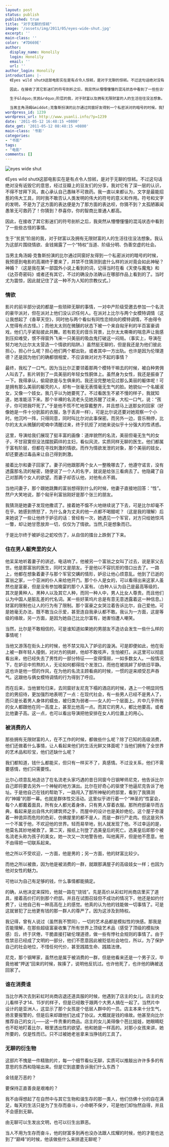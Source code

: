 ```yaml
---
layout: post
status: publish
published: true
title: "对于无聊的惊秫"
image: '/assets/img/2011/05/eyes-wide-shut.jpg'
excerpt: ''
main-class: ''
color: '#7D669E'
author:
  display_name: Honolily
  login: Honolily
  email: ''
  url: ''
author_login: Honolily
introduction: |-
  《Eyes wild shut》这部电影实在是有点令人惊秫，是对于无聊的惊秫。不过这句话绝对没有诋毁它的意思，经过豆瓣上的豆友们的分享，我对它有了深一层的认识，不得不甘拜下风，衷心承认自己愚昧不可救药。我一直以来都认为，文字是最能招惹的伟大工具，同时我不敢否认人类发明的伟大的符号的意义和作用。符号和文字的发明，不是为了这方面的表达便是为了那方面的表达呗，你猜不到？太孤陋寡闻愚笨无可救药了！你猜到？恭喜你，你的智商比普通人都高。

  因此，在接收了其它影迷们的符号剖析之后，我突然从懵懵懂懂的混沌状态中看到了一些些古怪的事情。

  生于&ldquo;贫民&rdquo;阶层的我，对于财富以及拥有无限财富的人的生活往往没法想象。我认为这部片围绕情欲、金钱揭露了一个&ldquo;特权&rdquo;当道、阶级分明、伪善空虚的社会。

  当男主角汤姆&middot;克鲁斯扮演的比尔通过同窗好友得到一个私密派对的暗号的时候，我预感到电影的高潮终于要来了，并禁不住猜测到底什么样的派对竟会如此神秘？神婚？（这是我在某一部国外小说上看到的词，记得当时在看《天使与魔鬼》和《达芬奇密码》或者还有其它，不过的确没办法确认在哪部作品上看到的了。当时尤为震惊，因此就记住了这一种不为人知的宗教仪式。）
wordpress_id: 1239
wordpress_url: http://www.yuanli.info/?p=1239
date: '2011-05-12 16:48:15 +0800'
date_gmt: '2011-05-12 08:48:15 +0800'
main-class: '书影'
categories:
- "书影"
tags:
- "电影"
comments: []
---
```

![eyes wide shut](/assets/img/2011/05/eyes-wide-shut.jpg "eyes-wide-shut")

《Eyes wild shut》这部电影实在是有点令人惊秫，是对于无聊的惊秫。不过这句话绝对没有诋毁它的意思，经过豆瓣上的豆友们的分享，我对它有了深一层的认识，不得不甘拜下风，衷心承认自己愚昧不可救药。我一直以来都认为，文字是最能招惹的伟大工具，同时我不敢否认人类发明的伟大的符号的意义和作用。符号和文字的发明，不是为了这方面的表达便是为了那方面的表达呗，你猜不到？太孤陋寡闻愚笨无可救药了！你猜到？恭喜你，你的智商比普通人都高。

因此，在接收了其它影迷们的符号剖析之后，我突然从懵懵懂懂的混沌状态中看到了一些些古怪的事情。

生于&ldquo;贫民&rdquo;阶层的我，对于财富以及拥有无限财富的人的生活往往没法想象。我认为这部片围绕情欲、金钱揭露了一个&ldquo;特权&rdquo;当道、阶级分明、伪善空虚的社会。

当男主角汤姆&middot;克鲁斯扮演的比尔通过同窗好友得到一个私密派对的暗号的时候，我预感到电影的高潮终于要来了，并禁不住猜测到底什么样的派对竟会如此神秘？神婚？（这是我在某一部国外小说上看到的词，记得当时在看《天使与魔鬼》和《达芬奇密码》或者还有其它，不过的确没办法确认在哪部作品上看到的了。当时尤为震惊，因此就记住了这一种不为人知的宗教仪式。）

### 情欲 ###

影片的前半部分说的都是一些琐碎无聊的事情，一对中产阶级受邀去参加一个名流的豪华派对，但在派对上他们没认识任何人。在派对上比尔与两个女模特调情（这让我想起了《香草天空》，同时他与两个看似有同性恋倾向的模特调情，不由得令人觉得有点古怪。）；而他太太则在微醺的状态下被一个来自匈牙利的半百富豪调戏，他们几乎紧贴彼此共舞。若有若无的音乐背景，比尔太太嘶嘶的喘息声让我感到压抑难受，恨不得窗外飞来一只美丽的吸血鬼打破这一闷局。（事实上，导演在努力地为比尔太太营造一个情欲的陷阱。）虽然挺无聊的，但是我还是为他们彼此担心，担心什么呢？担心他们两个都出轨，或者其中一方出轨。也许是因为伦理道德？还是因为他们的确都很相爱，不应该做对对方不起的事情？

最终，我松了一口气，因为当比尔正要领着那两个模特干嘛去的时候，被白种男佣人叫去了。影片转到了一具美丽的年轻女性胴体上。虽然身为女性，我还是振奋了一下。我得承认，偷窥欲是与生俱来的。我还没完整地见过那么美丽的躯体呢！可是拥有那么美丽的躯壳的人，却有一张毫无表情毫无生气的脸。她貌似一个名媛淑女，又像一个妓女。我几乎以为她要死了。不过看医生不紧不慢的样子，我就知道，她准能活下来。那个半裸的名流老头见她苏醒了过来，大松一口气，说：&ldquo;孩子，你可把我吓死了。&rdquo;于是他不慌不忙地穿戴整齐，并且想马上送那女的回家（好像她是一件十分肮脏的衣服，急于丢弃一样），可是比尔说还要对她观察一个小时。他沉吟一阵，只得同意，同时叫比尔对此事保密。而另外一边，音乐稍停，比尔的太太从微醺的呢喃中清醒过来，终于抗拒了对她来说似乎十分强大的性诱惑。

这里，导演给我们展现了挺丰富的画像：道岸貌然的名流，美丽但毫无生气的女子，不甘寂寞但没法摆脱羁绊的主妇，看似风流，实质同样无聊的医生。他们都属于富有阶层，但都在寻找刺激的情欲。而作为情欲发泄的对象，那个美丽的妓女，却还要通过毒品来让自己得到刺激。

接着比尔和妻子回家了。妻子问他跟那两个女人一整晚哪去了，他遵守诺言，没有透露那名流的秘密，随便说了一个人的名字，就说是给张三看病去了。他隐藏了自己对那两个女人的欲望。而妻子却否认他，对他有点不屑。

当他问妻子，那个跟她跳舞的富翁想得到什么的时候，他妻子直接地回答：&ldquo;性&rdquo;。然户大笑地说，那个匈牙利富翁刚好是那个张三的朋友。

我猜测是她妻子发现他撒谎了。接着她不愠不火地继续说了下去，可是比尔却毫不在乎。她感到愤怒了，为什么身为丈夫的他一点都不喝醋呢？（这是我的理解）后来她说了一些让他终于妒忌的话：曾经有一次，她遇见一个军官，对方只给她惊鸿一瞥，却让她甘愿放弃一切，仅仅为了情欲。当然,只是想象而已。

于是比尔终于被妒忌之蛇咬伤了，从自信的擂台上跌倒了下来。

### 住在男人躯壳里的女人 ###

他呆呆地听着妻子的讲述，电话响了。他被另一个富翁之女叫了过去，说是家父去世。他是那富翁的医生，同时又是朋友。于是他以不容抗拒的借口出去了。一路上，他都在想象着妻子与那个军官交媾的情形，妒忌让他心烦意乱。他到了已逝的富翁之家，一个亚洲的仆人来给他开门。那个仆人是女的，可以看得出来这家人虽然也是富豪，但是没有参加晚宴的那个人富有。（白种人认为自己是最高等级的，其次是黄种人、黑种人以及其它人种，而同一种人中，男人比女人尊贵。而且他们认为中国人是脏乱差的代名词。某一些好莱坞片总是有意无意透露着这一种信息。）财富的限制也让人的行为有了限制。那个富豪之女哭泣着告诉比尔，自己爱他。可是她毫无办法，既不敢当众示爱，甚至连自我承认都不敢。我认为一方面，这是等级的缘故，另一方面，是因为她自己比比尔富有，她害怕遭人嘲笑。

当然，比尔是不敢相信的，可是谁知道如果她的男朋友不造访会发生一些什么样的事情呢！

当他又游荡在街头上的时候，他不禁又陷入了妒忌的漩涡。可是即便如此，他在街上被一群年轻人撞倒，对对方的挑衅，他却不敢吱声，生怕被打。从这里可以彻底看出来，他已经失去了男性的一部分特征&mdash;&mdash;变得懦弱，一如多数女人。一般情况下，在妒忌中煎熬的人，无论如何都得找个发泄口，而他在被挑衅了却依旧平静。这也许是他一惯的作风，在为他的名流主顾看病的时候，一惯的逆来顺受忍声吞气。这跟他与俩女模特调情的行为得到了呼应。

而在后来，当他冒险归来，去同窗好友尼克下榻的酒店的时候，遇上一个明显同性恋的男招待，更加强烈地表明了一点：在现代社会，有一些男人已经不是男人了，而只是长着男人身体的蠕虫，被归类为弱者&mdash;&mdash;女人的一个层面上。片中几乎所有的女人都跟他在同一高度上，甚至比他高一点。而其它的男人，都比他要高，或者比他妻子高。这一点，也可以看出导演把他安排在女人的位置上的用心。

### 被消费的人 ###

那些拥有无限财富的人，在不工作的时候，都做些什么呢？除了已知的高级消费，他们还做着什么事情，让人看起来他们的生活光鲜又体面呢？当他们拥有了全世界的艺术品和珍宝，他们还缺什么呢？

我们都知道，钱什么都能买，但只有一样买不了，真感情。不过没关系，他们不需要感情，他们只需要性。

比尔心烦意乱地造访了在名流老头家巧遇的昔日同窗今日钢琴师尼克，他告诉比尔自己即将要去另外一个神秘的地方演出。比尔在好奇心的驱使下他逼尼克告诉了地址。于是他自己在钱的帮助下，一路闯入了那所神秘的府邸里，看到了我猜测的&ldquo;神婚&rdquo;的那一幕。也就是群体性交活动。这里似乎进行着一个&ldquo;神圣的&rdquo;性宴会，每个人都戴着面具，所有女人都光着身体，只有男人穿着衣服。那所府邸豪华而古典，看起来是出自伟大的建筑师之手，而屋中的设计也是美妙绝伦。这个屋子弥漫着一种诡异而危险的色彩，仿佛屋里的都不是人，而是一群行尸走肉。但这是另外一个不属于他，不欢迎他的世界。轻而易举地，别人就发现了他。不过幸运的是，他莫名其妙地被救了。第二天，报纸上刊登了选美皇后的死亡。选美皇后即那个被名流老头称为孩子的美女。她一次又一次地警告他，叫他离开，但是他不愿意。他不由得把一切联系起来。

他之所以不受欢迎，一方面，他是男的；另一方面，他的财富比较少。

而他之所以被救，因为他是被消费的一群，就跟那满屋子的高级妓女一样；也因为他对女性的魅力。

可他以为自己有足够的钱，什么事情都能搞定。

的确，从他决定来探险，他就一路在&ldquo;烧钱&rdquo;。先是高价从彩虹时尚商店里买了道具，接着高价打的到那个府邸。并且在试图召妓但不成功的情况下，他还是如约付费了，让他自己有一种高高在上的感觉。他真的认为他的钱能做一切事情了。可是这就冒犯了比他更有钱的那一群人的尊严了。因为这涉及到特权。

我记得，曾有人说过（虽然我不赞同），一切的艺术品都是模拟性的快感。那我是否能理解，在那些超级富豪收集了所有世界上顶级艺术品（感受了顶级的模拟快感）后，终于厌倦，干脆直接打破伦理道德，做一些有悖社会规则的事情了。由于性禁忌已经成了文明的一部分，他们不愿意因此被贬低社会地位，所以，为了保护自己的社会地位，不惜任何代价，甚至践踏生命、践踏法律。

尼克，那个钢琴家，虽然也是属于被消费的一群，但是他看来还是一个男子汉，毕竟他被&ldquo;押送&rdquo;回来的时候，挨揍了，说明他反抗过。也许他死了，也许他的确被送回家了。

### 谁在消费谁 ###

当比尔再次去到彩虹时尚商店退还道具服的时候，他遇到了店主的女儿。店主的女儿看样子才14、15岁的样子，但是已经敢于跟两个大男人搞在一起了。当然片中设计的是亚洲人，这显示了那个女孩是个低层人群中的一员。店主本来十分生气，扬言要报警的，但是后来却跟他们达成了协议。大概就是钱的缘故。他甚至向比尔推荐自己的女儿&mdash;&mdash;这一件贵重的商品。店主的女儿美得像个芭比娃娃，她眼睛眨也不眨地盯着比尔，眼里透出性的欲望。他和她是一样高的。对那小女孩来讲，她所要的，仅是性而已。只不过被她老爸拿来当挣钱的工具了。

### 无聊的衍生物 ###

这部片不愧是一件精致的片，每一个细节看似无聊，实质可以推敲出许许多多的有意思的东西和隐喻出来。但是它到底要告诉我们什么东西？

金钱是万恶的？

要保持正直善良是艰难的？

我不由得想起了在自然中与其它生物和谐生存的那一类人，他们仿佛十分的自在满足，每天的生活只是为了生存而奋斗，小命朝不保夕，可是他们却怡然自得，并且不会感到无聊。

由无聊可以生发出文明，也可以衍生出罪恶。

当人不用为生存而奋斗，他的财富多到再也没办法跟人炫耀的时候，他的才能也达到了&ldquo;巅峰&rdquo;的时候，他该做些什么来排遣无聊呢？

